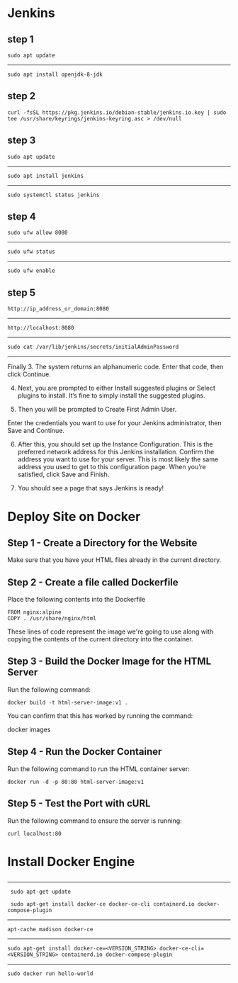 # Jenkins

## step 1
```
sudo apt update
```
-----------
```
sudo apt install openjdk-8-jdk
```

## step 2
```
curl -fsSL https://pkg.jenkins.io/debian-stable/jenkins.io.key | sudo tee /usr/share/keyrings/jenkins-keyring.asc > /dev/null
```

## step 3
```
sudo apt update
```
-------------
```
sudo apt install jenkins
```

-------------------
```
sudo systemctl status jenkins
```

## step 4 

```
sudo ufw allow 8080
```

------------------------------
```
sudo ufw status
```

------------------------------
```
sudo ufw enable
```

## step 5
```
http://ip_address_or_domain:8080
```

----------------
```
http://localhost:8080
```

------------------------------
```
sudo cat /var/lib/jenkins/secrets/initialAdminPassword
```


-----------
Finally 
3. The system returns an alphanumeric code. Enter that code, then click Continue.

4. Next, you are prompted to either Install suggested plugins or Select plugins to install. It’s fine to simply install the suggested plugins. 

5. Then you will be prompted to Create First Admin User. 

Enter the credentials you want to use for your Jenkins administrator, then Save and Continue.

6. After this, you should set up the Instance Configuration. This is the preferred network address for this Jenkins installation. Confirm the address you want to use for your server. This is most likely the same address you used to get to this configuration page. When you’re satisfied, click Save and Finish.

7. You should see a page that says Jenkins is ready! 

# Deploy Site on Docker 

## Step 1 - Create a Directory for the Website

Make sure that you have your HTML files already in the current directory.

## Step 2 - Create a file called Dockerfile

Place the following contents into the Dockerfile
```
FROM nginx:alpine
COPY . /usr/share/nginx/html
```

These lines of code represent the image we're going to use along with copying the contents of the current directory into the container.

## Step 3 - Build the Docker Image for the HTML Server

Run the following command:
```
docker build -t html-server-image:v1 .
```

You can confirm that this has worked by running the command:

docker images

## Step 4 - Run the Docker Container

Run the following command to run the HTML container server:
```
docker run -d -p 80:80 html-server-image:v1
```
## Step 5 - Test the Port with cURL

Run the following command to ensure the server is running:
```
curl localhost:80
```


# Install Docker Engine

## 
------------
```
 sudo apt-get update

 sudo apt-get install docker-ce docker-ce-cli containerd.io docker-compose-plugin
 ```

---------------
```
apt-cache madison docker-ce
```
------------------

```
sudo apt-get install docker-ce=<VERSION_STRING> docker-ce-cli=<VERSION_STRING> containerd.io docker-compose-plugin
```
---------

```
sudo docker run hello-world
```




